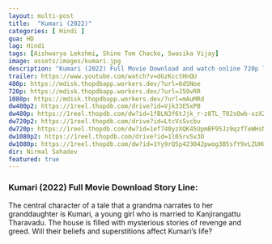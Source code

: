 ```yaml
---
layout: multi-post
title:  "Kumari (2022)"
categories: [ Hindi ]
qua: HD
lag: Hindi
tags: [Aishwarya Lekshmi, Shine Tom Chacko, Swasika Vijay]
image: assets/images/kumari.jpg
description: "Kumari (2022) Full Movie Download and watch online 720p low file size 500 mb."
trailer: https://www.youtube.com/watch?v=dGzKcctHnQU
480p: https://mdisk.thopdbapp.workers.dev/?url=6dSNoe
720p: https://mdisk.thopdbapp.workers.dev/?url=J59vRR
1080p: https://mdisk.thopdbapp.workers.dev/?url=mAuMRd
dw480p2: https://1reel.thopdb.com/drive?id=Vjk33E5xPB
dw480p: https://1reel.thopdb.com/dw?id=1fBLN3f6tJjk_r-z8TL_T02sOwb-xzX27
dw720p2: https://1reel.thopdb.com/drive?id=LtcVsSvcbu
dw720p: https://1reel.thopdb.com/dw?id=1ef740yzXQK45UpmBF95Jz9qzfTeWHsNE
dw1080p2: https://1reel.thopdb.com/drive?id=1l6SrvSv3O
dw1080p: https://1reel.thopdb.com/dw?id=1Yy9rQ5p423042pwog3B5sfY9vLZUHUOp
dir: Nirmal Sahadev
featured: true
---
```


### Kumari (2022) Full Movie Download Story Line:
The central character of a tale that a grandma narrates to her granddaughter is Kumari, a young girl who is married to Kanjirangattu Tharavadu. The house is filled with mysterious stories of revenge and greed. Will their beliefs and superstitions affect Kumari’s life?

